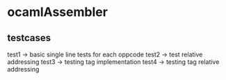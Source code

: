 # ocamlAssembler



## testcases
test1 -> basic single line tests for each oppcode
test2 -> test relative addressing 
test3 -> testing tag implementation 
test4 -> testing tag relative addressing  
